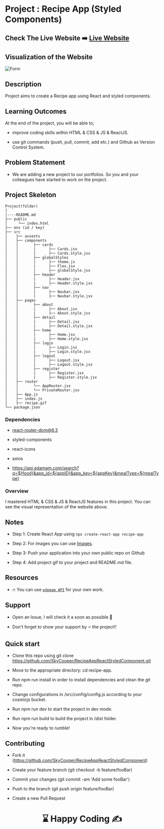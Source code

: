 
# Project : Recipe App (Styled Components)

## Check The Live Website ➡️ [Live Website](https://skycooper.github.io)

## Visualization of the Website

![Form](./recipe.gif)

## Description

Project aims to create a Recipe app using React and styled components.

## Learning Outcomes

At the end of the project, you will be able to;

- improve coding skills within HTML & CSS & JS & ReactJS.

- use git commands (push, pull, commit, add etc.) and Github as Version Control System.

## Problem Statement

- We are adding a new project to our portfolios. So you and your colleagues have started to work on the project.

## Project Skeleton

```
Project(folder)
|
|----README.md
├── public
│     └── index.html
├── env (id / key)
├── src
│    ├── assests
│    ├── components
│    │       ├── cards
│    │       |      ├── Cards.jsx
│    │       |      ├── Cards.style.jsx
│    │       ├── globalStyles
│    │       |      ├── theme.js
│    │       |      ├── Flex.jsx
│    │       |      ├── globalStyle.jsx
│    │       ├── header
│    │       |      ├── Header.jsx
│    │       |      ├── Header.style.jsx
│    │       ├── nav
│    │       |      ├── Navbar.jsx
│    │       |      ├── Navbar.style.jsx
│    ├── pages
│    │       ├── about
│    │       |      ├── About.jsx
│    │       |      ├── About.style.jsx
│    │       ├── detail
│    │       |      ├── Detail.jsx
│    │       |      ├── Detail.style.jsx
│    │       ├── home
│    │       |      ├── Home.jsx
│    │       |      ├── Home.style.jsx
│    │       ├── login
│    │       |      ├── Login.jsx
│    │       |      ├── Login.style.jsx
│    │       ├── logout
│    │       |      ├── Logout.jsx
│    │       |      ├── Logout.style.jsx
│    │       ├── register
│    │       |      ├── Register.jsx
│    │       |      ├── Register.style.jsx
│    ├── router
│    │       └── AppRouter.jsx
│    │       └── PrivateRouter.jsx
│    ├── App.js
│    ├── index.js
│    ├── recipe.gif
└── package.json
```

### Dependencies

- react-router-dom@6.3

- styled-components

- react-icons

- axios

- https://api.edamam.com/search?q=${food}&app_id=${appID}&app_key=${appKey}&mealType=${mealType}


### Overview

I mastered HTML & CSS & JS & ReactJS features in this project.
You can see the visual representation of the website above.

## Notes

- Step 1: Create React App using `npx create-react-app recipe-app`

- Step 2: For images you can use [Images](./src/assests).

- Step 3: Push your application into your own public repo on Github

- Step 4: Add project gif to your project and README.md file.

## Resources

- 🔥 You can use [`edemam API`](https://api.edamam.com/search?q=${food}&app_id=${appID}&app_key=${appKey}&mealType=${mealType}) for your own work.

## Support
- Open an Issue, I will check it a soon as possible 👀

- Don't forget to show your support by  ⭐ the project!!


## Quick start

- Clone this repo using git clone https://github.com/SkyCooper/RecipeAppReactStyledComponent.git

- Move to the appropriate directory: cd recipe-app.

- Run npm run install in order to install dependencies and clean the git repo.

- Change configurations in /src/config/config.js according to your cosmicjs bucket.

- Run npm run dev to start the project in dev mode.

- Run npm run build to build the project in /dist folder.

- Now you're ready to rumble!

## Contributing

- Fork it (https://github.com/SkyCooper/RecipeAppReactStyledComponent)

- Create your feature branch (git checkout -b feature/fooBar)

- Commit your changes (git commit -am 'Add some fooBar')

- Push to the branch (git push origin feature/fooBar)

- Create a new Pull Request


# <center> ⌛ Happy Coding ✍ </center>